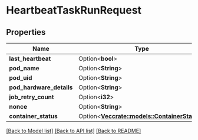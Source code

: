 # HeartbeatTaskRunRequest

## Properties

Name | Type | Description | Notes
------------ | ------------- | ------------- | -------------
**last_heartbeat** | Option<**bool**> | LastHeartbeat | [optional]
**pod_name** | Option<**String**> |  | [optional]
**pod_uid** | Option<**String**> |  | [optional]
**pod_hardware_details** | Option<**String**> |  | [optional]
**job_retry_count** | Option<**i32**> |  | [optional]
**nonce** | Option<**String**> |  | [optional]
**container_status** | Option<[**Vec<crate::models::ContainerStatus>**](ContainerStatus.md)> |  | [optional]

[[Back to Model list]](../README.md#documentation-for-models) [[Back to API list]](../README.md#documentation-for-api-endpoints) [[Back to README]](../README.md)


